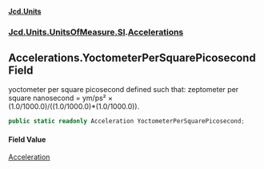 #### [Jcd.Units](index.md 'index')
### [Jcd.Units.UnitsOfMeasure.SI](Jcd.Units.UnitsOfMeasure.SI.md 'Jcd.Units.UnitsOfMeasure.SI').[Accelerations](Accelerations.md 'Jcd.Units.UnitsOfMeasure.SI.Accelerations')

## Accelerations.YoctometerPerSquarePicosecond Field

yoctometer per square picosecond defined such that: zeptometer per square nanosecond = ym/ps² ×  
(1.0/1000.0)/((1.0/1000.0)*(1.0/1000.0)).

```csharp
public static readonly Acceleration YoctometerPerSquarePicosecond;
```

#### Field Value
[Acceleration](Acceleration.md 'Jcd.Units.UnitTypes.Acceleration')